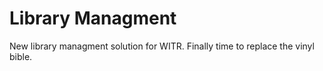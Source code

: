 # Library Managment

New library managment solution for WITR. Finally time to replace the vinyl bible.
